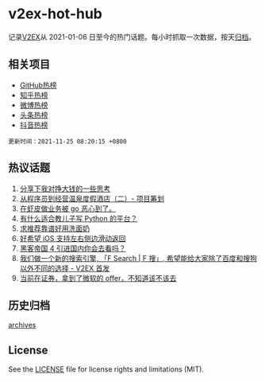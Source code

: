 # v2ex-hot-hub

 记录[V2EX](https://www.v2ex.com/)从 2021-01-06 日至今的热门话题。每小时抓取一次数据，按天[归档](archives)。
 
 ## 相关项目

- [GitHub热榜](https://github.com/snaildev/github-hot-hub)
- [知乎热榜](https://github.com/snaildev/zhihu-hot-hub)
- [微博热榜](https://github.com/snaildev/weibo-hot-hub)
- [头条热榜](https://github.com/snaildev/toutiao-hot-hub)
- [抖音热榜](https://github.com/snaildev/douyin-hot-hub)


 `更新时间：2021-11-25 08:20:15 +0800`

## 热议话题

1. [分享下我对挣大钱的一些思考](https://www.v2ex.com/t/817584)
1. [从程序员到经营温泉度假酒店（二）- 项目筹划](https://www.v2ex.com/t/817581)
1. [在虾皮做业务被 go 恶心到了。](https://www.v2ex.com/t/817707)
1. [有什么适合教儿子写 Python 的平台？](https://www.v2ex.com/t/817546)
1. [求推荐靠谱好用洗面奶](https://www.v2ex.com/t/817545)
1. [好希望 iOS 支持左右侧边滑动返回](https://www.v2ex.com/t/817651)
1. [黑客帝国 4 引进国内你会去看吗？](https://www.v2ex.com/t/817561)
1. [我们做一个新的搜索引擎, 「F Search | F 搜」, 希望能给大家除了百度和搜狗以外不同的选择 - V2EX 首发](https://www.v2ex.com/t/817678)
1. [当前在证券，拿到了微软的 offer，不知道该不该去](https://www.v2ex.com/t/817697)

## 历史归档

[archives](archives)

## License

See the [LICENSE](LICENSE) file for license rights and limitations (MIT).
